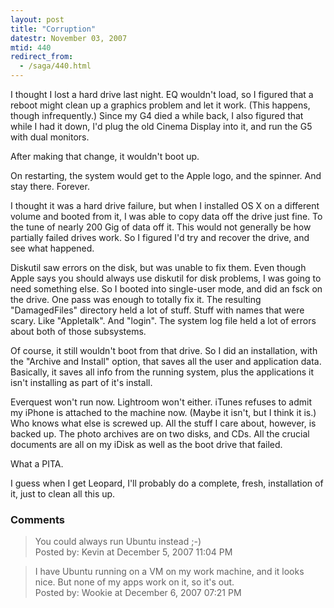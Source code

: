 ```yaml
---
layout: post
title: "Corruption"
datestr: November 03, 2007
mtid: 440
redirect_from:
  - /saga/440.html
---
```


I thought I lost a hard drive last night.  EQ wouldn't load, so I figured that a reboot might clean up a graphics problem and let it work.  (This happens, though infrequently.)  Since my G4 died a while back, I also figured that while I had it down, I'd plug the old Cinema Display into it, and run the G5 with dual monitors.

After making that change, it wouldn't boot up.

On restarting, the system would get to the Apple logo, and the spinner.  And stay there.  Forever.

I thought it was a hard drive failure, but when I installed OS X on a different volume and booted from it, I was able to copy data off the drive just fine.  To the tune of nearly 200 Gig of data off it.  This would not generally be how partially failed drives work.  So I figured I'd try and recover the drive, and see what happened.

Diskutil saw errors on the disk, but was unable to fix them.  Even though Apple says you should always use diskutil for disk problems, I was going to need something else.  So I booted into single-user mode, and did an fsck on the drive.  One pass was enough to totally fix it.  The resulting "DamagedFiles" directory held a lot of stuff.  Stuff with names that were scary.  Like "Appletalk".  And "login".  The system log file held a lot of errors about both of those subsystems.

Of course, it still wouldn't boot from that drive.  So I did an installation, with the "Archive and Install" option, that saves all the user and application data.  Basically, it saves all info from the running system, plus the applications it isn't installing as part of it's install.

Everquest won't run now.  Lightroom won't either.  iTunes refuses to admit my iPhone is attached to the machine now.  (Maybe it isn't, but I think it is.)  Who knows what else is screwed up.  All the stuff I care about, however, is backed up.  The photo archives are on two disks, and CDs.  All the crucial documents are all on my iDisk as well as the boot drive that failed.

What a PITA.

I guess when I get Leopard, I'll probably do a complete, fresh, installation of it, just to clean all this up.

### Comments

<blockquote>
You could always run Ubuntu instead ;-)<br />

<div class="post-meta">Posted by: Kevin at December  5, 2007 11:04 PM</div> </blockquote>
<blockquote>
I have Ubuntu running on a VM on my work machine, and it looks nice.  But none of my apps work on it, so it's out.
<div class="post-meta">Posted by: Wookie at December  6, 2007 07:21 PM</div> </blockquote>

